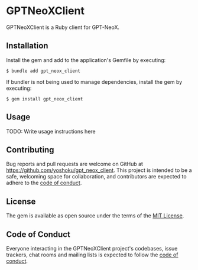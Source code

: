# GPTNeoXClient

GPTNeoXClient is a Ruby client for GPT-NeoX.

## Installation

Install the gem and add to the application's Gemfile by executing:

    $ bundle add gpt_neox_client

If bundler is not being used to manage dependencies, install the gem by executing:

    $ gem install gpt_neox_client

## Usage

TODO: Write usage instructions here

## Contributing

Bug reports and pull requests are welcome on GitHub at https://github.com/yoshoku/gpt_neox_client.
This project is intended to be a safe, welcoming space for collaboration,
and contributors are expected to adhere to the [code of conduct](https://github.com/yoshoku/gpt_neox_client/blob/main/CODE_OF_CONDUCT.md).

## License

The gem is available as open source under the terms of the [MIT License](https://opensource.org/licenses/MIT).

## Code of Conduct

Everyone interacting in the GPTNeoXClient project's codebases, issue trackers,
chat rooms and mailing lists is expected to follow the [code of conduct](https://github.com/yoshoku/gpt_neox_client/blob/main/CODE_OF_CONDUCT.md).
